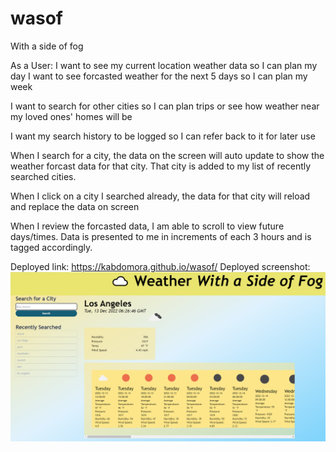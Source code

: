 # wasof
With a side of fog

As a User: 
I want to see my current location weather data so I can plan my day
I want to see forcasted weather for the next 5 days so I can plan my week 

I want to search for other cities so I can plan trips or see how weather near my loved ones' homes will be

I want my search history to be logged so I can refer back to it for later use

When I search for a city, the data on the screen will auto update to show the weather forcast data for that city. 
That city is added to my list of recently searched cities.

When I click on a city I searched already, the data for that city will reload and replace the data on screen

When I review the forcasted data, I am able to scroll to view future days/times. 
Data is presented to me in increments of each 3 hours and is tagged accordingly. 

Deployed link: https://kabdomora.github.io/wasof/
Deployed screenshot: ![Screenshot](Screenshot-deployed.PNG)